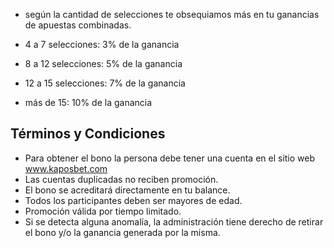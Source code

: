 * según la cantidad de selecciones te obsequiamos más en tu ganancias de apuestas combinadas.

* 4 a 7 selecciones: 3% de la ganancia
* 8 a 12 selecciones: 5% de la ganancia
* 12 a 15 selecciones: 7% de la ganancia
* más de 15: 10% de la ganancia

## Términos y Condiciones

* Para obtener el bono la persona debe tener una cuenta en el sitio web www.kaposbet.com
* Las cuentas duplicadas no reciben promoción.
* El bono se acreditará directamente en tu balance.
* Todos los participantes deben ser mayores de edad.
* Promoción válida por tiempo limitado.
* Si se detecta alguna anomalía, la administración tiene derecho de retirar el bono y/o la ganancia generada por la misma.

